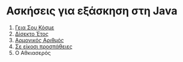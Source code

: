 # Ασκήσεις για εξάσκηση στη Java
1. [Γεια Σου Κόσμε](https://github.com/TzavaMania/FirstStepsInJava/tree/master/GeiaSoyKosme)
2. [Δίσεκτο Έτος](https://github.com/TzavaMania/FirstStepsInJava/tree/master/DisektoEtos)
3. [Αρμονικός Αριθμός](https://github.com/TzavaMania/FirstStepsInJava/tree/master/ArmonikosArithmos)
4. [Σε είκοσι προσπάθειες](https://github.com/TzavaMania/FirstStepsInJava/tree/master/EikosiProspathies)
5. Ο Αθκιασερός

